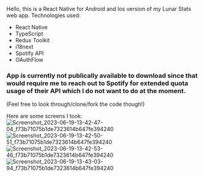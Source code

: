 Hello, this is a React Native for Android and Ios version of my Lunar Stats web app. 
Technologies used: 
 - React Native
 - TypeScript
 - Redux Toolkit
 - i18next
 - Spotify API
 - OAuthFlow

### App is currently not publically available to download since that would require me to reach out to Spotify for extended quota usage of their API which I do not want to do at the moment.
(Feel free to look through/clone/fork the code though!)

Here are some screens I took:
![Screenshot_2023-06-19-13-42-47-04_f73b71075b1de7323614b647fe394240](https://https://github.com/lunarW1TCH/lunarify-react-native/assets/99042954/7c1d455f-8238-4923-87f7-955fb5480f56)
![Screenshot_2023-06-19-13-42-50-51_f73b71075b1de7323614b647fe394240](https://github.com/lunarW1TCH/lunarify-react-native/assets/99042954/e1ec15e8-230c-4d71-803a-bebe8fe9e434)
![Screenshot_2023-06-19-13-42-53-46_f73b71075b1de7323614b647fe394240](https://github.com/lunarW1TCH/lunarify-react-native/assets/99042954/7c373194-bd6a-4925-9ace-cb1040af1366)
![Screenshot_2023-06-19-13-43-03-94_f73b71075b1de7323614b647fe394240](https://github.com/lunarW1TCH/lunarify-react-native/assets/99042954/758b48c8-ab19-45bf-98b7-296980f5f80d)

